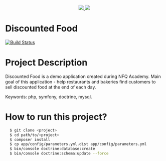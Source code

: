 <p align="center"><a href="http://nfqakademija.lt/" target="_blank"><img src="https://avatars0.githubusercontent.com/u/4995607?v=3&s=100"></a><a href="https://symfony.com" target="_blank">
    <img src="https://symfony.com/logos/symfony_black_02.svg">
</a></p>

Discounted Food
========================

[![Build Status](https://travis-ci.org/mantas-kemesius/Discounted_food_app.svg?branch=master)](https://travis-ci.org/mantas-kemesius/Discounted_food_app/)

# Project Description
Discounted Food is a demo application created during NFQ Academy. 
Main goal of this application - help restaurants and bakeries 
find customers to sell discounted food at the end of each day.

Keywords: php, symfony, doctrine, mysql.

# How to run this project?

```bash
  $ git clone <project>
  $ cd path/to/<project>
  $ composer install 
  $ cp app/config/parameters.yml.dist app/config/parameters.yml
  $ bin/console doctrine:database:create
  $ bin/console doctrine:schema:update --force
```
